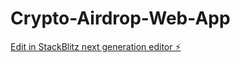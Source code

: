 # Crypto-Airdrop-Web-App

[Edit in StackBlitz next generation editor ⚡️](https://stackblitz.com/~/github.com/codermillat/Crypto-Airdrop-Web-App)